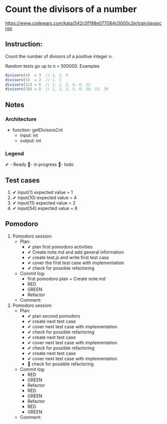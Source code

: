 # Count the divisors of a number
https://www.codewars.com/kata/542c0f198e077084c0000c2e/train/javascript

## Instruction:
Count the number of divisors of a positive integer n.

Random tests go up to n = 500000.
Examples
```javascript
divisors(4)  = 3  // 1, 2, 4
divisors(5)  = 2  // 1, 5
divisors(12) = 6  // 1, 2, 3, 4, 6, 12
divisors(30) = 8  // 1, 2, 3, 5, 6, 10, 15, 30
```

## Notes
### Architecture
* function: getDivisorsCnt
    * input: int
    * output: int
	
### Legend
 ✔ - Ready
 🚧- in progress
 📃- todo
 
## Test cases
1. ✔ input(1) expected value = 1
1. ✔ input(10) expected value =  4
1. ✔ input(11) expected value =  2
1. ✔ input(54) expected value =  8

## Pomodoro
1. Pomodoro session:
    * Plan:  
        * ✔ plan first pomodoro activities
        * ✔ Create note.md and add general information 
        * ✔ create test.js and write first test case
        * ✔ cover the first test case with implementation
        * ✔ check for possible refactoring
    * Commit log:
        * first pomodoro plan + Create note.md
        * RED
        * GREEN
        * Refactor
    * Comment: 
1. Pomodoro session:
    * Plan:  
        * ✔ plan second pomodoro
        * ✔ create next test case
        * ✔ cover next test case with implementation
        * ✔ check for possible refactoring
        * ✔ create next test case
        * ✔ cover next test case with implementation
        * ✔ check for possible refactoring
        * ✔ create next test case
        * ✔ cover next test case with implementation
        * 📃 check for possible refactoring        
    * Commit log:
        * RED
        * GREEN
        * Refactor        
        * RED
        * GREEN
        * Refactor
        * RED
        * GREEN
    * Comment: 